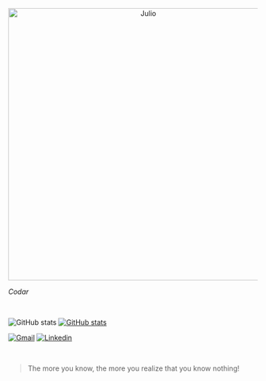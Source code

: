 <div align="center">
  <img alt="Julio" width=550" src="https://cdn.discordapp.com/attachments/979089537756176397/991943859070312468/unknown.png">
</div>

*Codar*

<br>

![GitHub stats](https://github-readme-stats.vercel.app/api?username=ojuliocesar&show_icons=true&theme=github_dark)
[![GitHub stats](https://github-readme-stats.vercel.app/api/top-langs/?username=ojuliocesar&layout=compact&theme=github_dark)](https://github.com/anuraghazra/github-readme-stats)

[![Gmail](https://img.shields.io/badge/Gmail-D14836?style=for-the-badge&logo=gmail&logoColor=white)](mailto:juliocontact@gmail.com)
[![Linkedin](https://img.shields.io/badge/-LinkedIn-%230077B5?style=for-the-badge&logo=linkedin&logoColor=white)](https://www.linkedin.com/in/julio-cesar-589b6b243/)

<br>

> The more you know, the more you realize that you know nothing!
